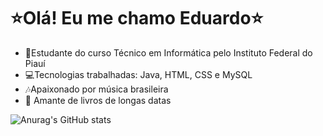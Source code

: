 # ⭐Olá! Eu me chamo Eduardo⭐
- 📓Estudante do curso Técnico em Informática pelo Instituto Federal do Piauí
- 💻Tecnologias trabalhadas: Java, HTML, CSS e MySQL
- 🎶Apaixonado por música brasileira
- 📖 Amante de livros de longas datas

  
![Anurag's GitHub stats](https://github-readme-stats.vercel.app/api?username=eduardo-nasc&show_icons=true&theme=tokyonight)
